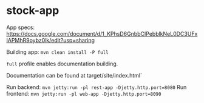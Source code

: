 # stock-app
App specs: https://docs.google.com/document/d/1_KPhsD6GnbbCIPebblkNeL0DC3UFxIAPMhR9oybz0lk/edit?usp=sharing

Building app:
 `mvn clean install -P full`

 `full` profile enables documentation building.
 
Documentation can be found at target/site/index.html`
 
Run backend: `mvn jetty:run -pl rest-app -Djetty.http.port=8080`
Run frontend: `mvn jetty:run -pl web-app -Djetty.http.port=8090`

